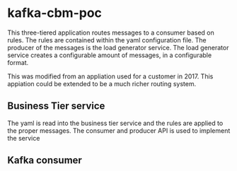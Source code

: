 # kafka-cbm-poc

This three-tiered application routes messages to a consumer based on rules. The rules are contained within the yaml configuration file.  The producer of the messages is the load generator service. The load generator service creates a configurable amount of messages, in a configurable format. 

This was modified from an appliation used for a customer in 2017.  This appiation could be extended to be a much richer routing system. 

## Business Tier service

The yaml is read into the business tier service and the rules are applied to the proper messages.  The consumer and producer API is used to implement the service

## Kafka consumer 
